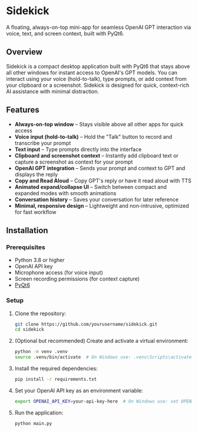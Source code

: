 # Sidekick

A floating, always-on-top mini-app for seamless OpenAI GPT interaction via voice, text, and screen context, built with PyQt6.

## Overview

Sidekick is a compact desktop application built with PyQt6 that stays above all other windows for instant access to OpenAI's GPT models. You can interact using your voice (hold-to-talk), type prompts, or add context from your clipboard or a screenshot. Sidekick is designed for quick, context-rich AI assistance with minimal distraction.

## Features

- **Always-on-top window** – Stays visible above all other apps for quick access
- **Voice input (hold-to-talk)** – Hold the "Talk" button to record and transcribe your prompt
- **Text input** – Type prompts directly into the interface
- **Clipboard and screenshot context** – Instantly add clipboard text or capture a screenshot as context for your prompt
- **OpenAI GPT integration** – Sends your prompt and context to GPT and displays the reply
- **Copy and Read Aloud** – Copy GPT's reply or have it read aloud with TTS
- **Animated expand/collapse UI** – Switch between compact and expanded modes with smooth animations
- **Conversation history** – Saves your conversation for later reference
- **Minimal, responsive design** – Lightweight and non-intrusive, optimized for fast workflow

## Installation

### Prerequisites

- Python 3.8 or higher
- OpenAI API key
- Microphone access (for voice input)
- Screen recording permissions (for context capture)
- [PyQt6](https://pypi.org/project/PyQt6/)

### Setup

1. Clone the repository:

   ```bash
   git clone https://github.com/yourusername/sidekick.git
   cd sidekick
   ```

2. (Optional but recommended) Create and activate a virtual environment:

   ```bash
   python -m venv .venv
   source .venv/bin/activate  # On Windows use: .venv\Scripts\activate
   ```

3. Install the required dependencies:

   ```bash
   pip install -r requirements.txt
   ```

4. Set your OpenAI API key as an environment variable:

   ```bash
   export OPENAI_API_KEY=your-api-key-here  # On Windows use: set OPENAI_API_KEY=your-api-key-here
   ```

5. Run the application:

   ```bash
   python main.py
   ```
